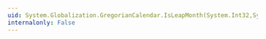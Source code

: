 ```yaml
---
uid: System.Globalization.GregorianCalendar.IsLeapMonth(System.Int32,System.Int32,System.Int32)
internalonly: False
---
```

